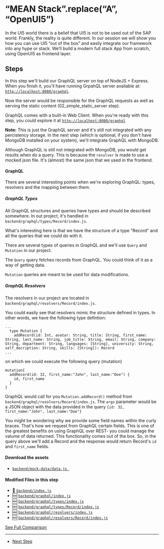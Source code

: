 # “MEAN Stack”.replace(“A”, “OpenUI5”)
  
In the UI5 world there is a belief that UI5 is not to be used out of the SAP world. Frankly, the reality is quite different.
In our session we will show you how you can use UI5 “out of the box” and easily integrate our framework into any hype or stack.
We’ll build a modern full stack App from scratch, using OpenUI5 as frontend layer.

## Steps


In this step we'll build our GraphQL server on top of NodeJS + Express.
When you finish it, you'll have running GrpahQL server available at: [`` http://localhost:8080/graphql ``](http://localhost:8080/graphql).

Now the server would be responsible for the GraphQL requests as well as serving the static content (02_simple_static_server step).

GraphQL comes with a built-in Web Client. When you're ready with this step, you could explore it at [`` http://localhost:8080/graphql ``](http://localhost:8080/graphql)

**Note:** This is just the GraphQL server and it's still not integrated with any percistency storage. In the next step (which is optional, if you don't have MongoDB installed on your system), we'll integrate GraphQL with MongoDB.

Although GraphQL is still not integrated with MongoDB, you would get results when do a query. This is because the ``resolver`` is made to use a mocked json file. It's (almost) the same json that we used in the frontend. 

#### GraphQL

There are several interesting points when we're exploring GraphQL: types, resolvers and the mapping between them.

##### GraphQL Types

All GraphQL structures and queries have types and should be described somewhere. In out project, it's handled in ``` backend/graphql/types/Record/index.js ```.

What's interesting here is that we have the structure of a type "Record" and all the queries that we could do with it.

There are several types of queries in GraphQL and we'll use ``Query`` and ``Mutation`` in our project.

The ``Query`` query fetches records from GraphQL. You could think of it as a way of getting data.

``Mutation`` queries are meant to be used for data modifications.

##### GraphQL Resolvers

The resolvers in our project are located in ``` backend/graphql/resolvers/Record/index.js ```.

You could easily see that resolvers mimic the structure defined in types. In other words, we have the following type defintion:

```
...
  type Mutation {
    addRecord(id: Int, avatar: String, title: String, first_name: String, last_name: String, job_title: String, email: String, company: String, department: String, languages: [String], university: String, self_decription: String, skills: [String]): Record
...
```

on which we could execute the following query (mutation)

```
mutation{
  addRecord(id: 32, first_name:"John", last_name:"Doe") {
    id, first_name
  }
}
```

GraphQL would call for you ``Mutation.addRecord()`` method from ``` backend/graphql/resolvers/Record/index.js ```.
The ``args`` parameter would be a JSON object with the data provided in the query ``{id: 32, first_name:"John", last_name:"Doe"}``

You might be wondering why we provide some field names within the curly braces. That's how we request from GraphQL certain fields.
This is one of the greatest benefits on using GraphQL over REST- you could manage the valume of data returned. This functionality comes out of the box.
So, in the query above we'll add a Record and the response would return Record's ``id`` and ``first_name`` fields.


#### Download the assets

- [``backend/mock-data/data.js ``]()

#### Modified Files in this step

- :small_orange_diamond: [``` backend/index.js ```]()
- :new: [``` backend/graphql/index.js ```]()
- :new: [``` backend/graphql/types/index.js ```]()
- :new: [``` backend/graphql/types/Record/index.js ```]()
- :new: [``` backend/graphql/resolvers/index.js ```]()
- :new: [``` backend/graphql/resolvers/Record/index.js ```]()


[See Full Comparison](https://github.com/d3xter666/ui5con-2019-mean-stack-with-ui5/compare/07_frontend_CRUD_mocked...08_backend_graphql)

---
- [Next Step](https://github.com/d3xter666/ui5con-2019-mean-stack-with-ui5/tree/09_graphql_mongo_integration_OPTIONAL)
